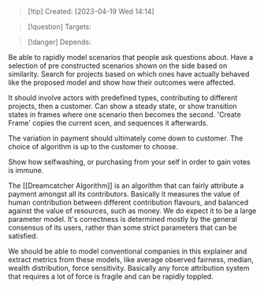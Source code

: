 
>[!tip] Created: [2023-04-19 Wed 14:14]

>[!question] Targets: 

>[!danger] Depends: 

Be able to rapidly model scenarios that people ask questions about.
Have a selection of pre constructed scenarios shown on the side based on similarity.
Search for projects based on which ones have actually behaved like the proposed model and show how their outcomes were affected.

It should involve actors with predefined types, contributing to different projects, then a customer.  Can show a steady state, or show transition states in frames where one scenario then becomes the second.  'Create Frame' copies the current scen, and sequences it afterwards.

The variation in payment should ultimately come down to customer.  The choice of algorithm is up to the customer to choose.

Show how selfwashing, or purchasing from your self in order to gain votes is immune.

The [[Dreamcatcher Algorithm]] is an algorithm that can fairly attribute a payment amongst all its contributors.  Basically it measures the value of human contribution between different contribution flavours, and balanced against the value of resources, such as money.  We do expect it to be a large parameter model.  It's correctness is determined mostly by the general consensus of its users, rather than some strict parameters that can be satisfied.

We should be able to model conventional companies in this explainer and extract metrics from these models, like average observed fairness, median, wealth distribution, force sensitivity.  Basically any force attribution system that requires a lot of force is fragile and can be rapidly toppled.